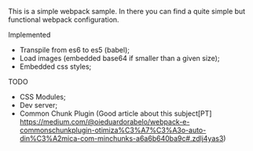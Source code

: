 This is a simple webpack sample. In there you can find a quite simple but functional webpack configuration.

Implemented
- Transpile from es6 to es5 (babel);
- Load images (embedded base64 if smaller than a given size);
- Embedded css styles;

TODO
- CSS Modules;
- Dev server;
- Common Chunk Plugin (Good article about this subject[PT] https://medium.com/@oieduardorabelo/webpack-e-commonschunkplugin-otimiza%C3%A7%C3%A3o-auto-din%C3%A2mica-com-minchunks-a6a6b640ba9c#.zdlj4yas3)
